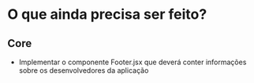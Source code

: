 # O que ainda precisa ser feito?

## Core

- Implementar o componente Footer.jsx que deverá conter informações sobre os desenvolvedores da aplicação


